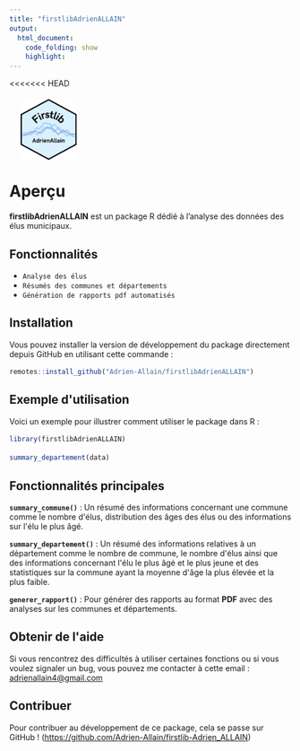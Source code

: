 ```yaml
---
title: "firstlibAdrienALLAIN"
output:
  html_document:
    code_folding: show
    highlight: 
---
```

<<<<<<< HEAD
<p style="display: flex; align-items: center; margin-left: 20px; margin-top: 20px;">
  <img src="man/figures/logo.png" alt="Logo" width="100">
</p>

<!-- badges: start -->
<!-- badges: end -->

# Aperçu

**firstlibAdrienALLAIN** est un package R dédié à l’analyse des données des élus municipaux.


## Fonctionnalités 

- `Analyse des élus`
- `Résumés des communes et départements`
- `Génération de rapports pdf automatisés`


## Installation

Vous pouvez installer la version de développement du package directement depuis GitHub en utilisant cette commande : 
``` r
remotes::install_github("Adrien-Allain/firstlibAdrienALLAIN")
```

## Exemple d'utilisation 

Voici un exemple pour illustrer comment utiliser le package dans R : 
``` r
library(firstlibAdrienALLAIN)

summary_departement(data)
```

## Fonctionnalités principales

**`summary_commune()`** : Un résumé des informations concernant une commune comme le nombre d'élus, distribution des âges des élus ou des informations sur l'élu le plus âgé.

**`summary_departement()`** : Un résumé des informations relatives à un département comme le nombre de commune, le nombre d'élus ainsi que des informations concernant l'élu le plus âgé et le plus jeune et des statistiques sur la commune ayant la moyenne d'âge la plus élevée et la plus faible.

**`generer_rapport()`** : Pour générer des rapports au format **PDF** avec des analyses sur les communes et départements.


## Obtenir de l'aide 

Si vous rencontrez des difficultés à utiliser certaines fonctions ou si vous voulez signaler un bug, vous pouvez me contacter à cette email : adrienallain4@gmail.com

## Contribuer 

Pour contribuer au développement de ce package, cela se passe sur GitHub ! (https://github.com/Adrien-Allain/firstlib-Adrien_ALLAIN)


